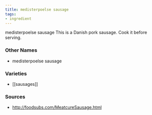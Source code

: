```yaml
---
title: medisterpoelse sausage
tags:
- ingredient
---
```

medisterpoelse sausage This is a Danish pork sausage. Cook it before serving.

### Other Names

* medisterpoelse sausage

### Varieties

* [[sausages]]

### Sources
* http://foodsubs.com/MeatcureSausage.html
